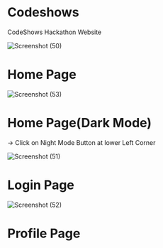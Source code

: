 # Codeshows
CodeShows Hackathon Website


![Screenshot (50)](https://user-images.githubusercontent.com/114259025/232571319-a38e0383-49a4-4b59-ab10-f2e21a6fb746.png)

# Home Page

![Screenshot (53)](https://user-images.githubusercontent.com/114259025/232572953-7ed6f91c-119b-4d9a-bc2e-e17b35f0d1d6.png)

# Home Page(Dark Mode)
-> Click on Night Mode Button at lower Left Corner

![Screenshot (51)](https://user-images.githubusercontent.com/114259025/232572342-99d57a75-c445-4354-9313-c88d0114296a.png)

# Login Page

![Screenshot (52)](https://user-images.githubusercontent.com/114259025/232572561-24f0a62a-3cbb-49ce-8f89-7dc4242fb2d7.png)

# Profile Page
